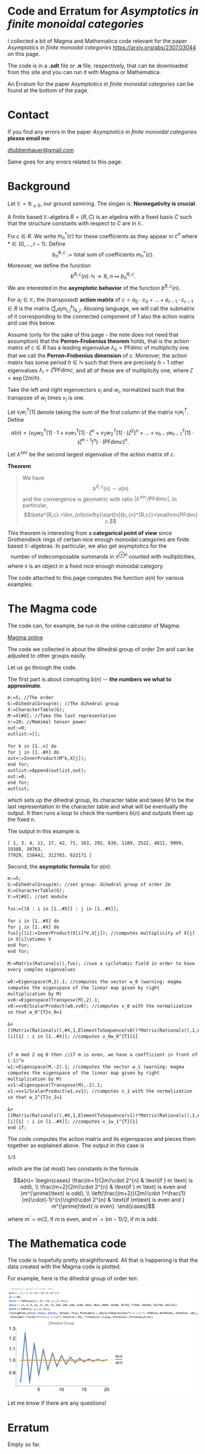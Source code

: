 # Code and Erratum for *Asymptotics in finite monoidal categories*

I collected a bit of Magma and Mathematica code relevant for the paper *Asymptotics in finite monoidal categories*
<a href="https://arxiv.org/abs/2307.03044">https://arxiv.org/abs/2307.03044</a> on this page.

The code is in a **.odt** file or **.n** file, respectively, that can be downloaded from this site and you can run it with Magma or Mathematica.

An Erratum for the paper *Asymptotics in finite monoidal categories* can be found at the bottom of the page.

# Contact

If you find any errors in the paper *Asymptotics in finite monoidal categories* **please email me**:

[dtubbenhauer@gmail.com](mailto:dtubbenhauer@gmail.com?subject=[GitHub]%web-reps)

Same goes for any errors related to this page.

# Background

Let $\mathbb{K}=\mathbb{R}_{\geq 0}$, our ground semiring. The slogan is: **Nonnegativity is crucial**.

A finite based $\mathbb{K}$-algebra $R=(R,C)$ is an algebra with a fixed basis $C$ such that 
the structure constants with respect to $C$ are in $\mathbb{K}$.

Fix $c\in R$.
We write $m_{n}^{\ast}(c)$ for these coefficients as 
they appear in $c^{n}$ where $\ast\in\{0,\dots,r-1\}$.
Define
$$b_{n}^{R,c}:=\text{total sum of coefficients $m_{n}^{\ast}(c)$}.$$
Moreover, we define the function
$$b^{R,c}(n)\colon\mathbb{N}\to\mathbb{R},n\mapsto b_{n}^{R,c}.$$
We are interested in the **asymptotic behavior** of the function 
$b^{R,c}(n)$.

For $a_{i}\in\mathbb{K}$, the (transposed) **action matrix** of 
$c=a_{0}\cdot c_{0}+\dots+a_{r-1}\cdot c_{r-1}\in R$ is the matrix $(\sum_{i}a_{i}m_{i,j}^{k})_{k,j}$. Abusing language, we 
will call the 
submatrix of it corresponding to the connected component of $1$ 
also the action matrix and use this below.

Assume (only for the sake of this page - the note does not need that assumption) that the **Perron&ndash;Frobenius theorem** holds, that is
the action matrix of $c\in R$ has a leading eigenvalue $\lambda_{0}=\mathrm{PFdim}c$ of multiplicity one that we call 
the **Perron&ndash;Frobenius dimension** of $c$. 
Moreover, the action matrix 
has some period $h\in\mathbb{N}$ such that there are precisely $h-1$ other eigenvalues 
$\lambda_{i}=\zeta^{i}\mathrm{PFdim}c$, and all of these are of multiplicity one, where 
$\zeta=\exp(2\pi i/h)$.

Take the left and right eigenvectors $v_{i}$ and $w_{i}$, normalized such that the transpose of $w_i$ times $v_i$ is one.

Let $v_{i}w_{i}^{T}[1]$ denote taking the sum of the first column of the matrix 
$v_{i}w_{i}^{T}$. Define

$$a(n)=\big(v_{0}w_{0}^{T}[1]\cdot 1+v_{1}w_{1}^{T}[1]\cdot\zeta^{n}+v_{2}w_{2}^{T}[1]\cdot(\zeta^{2})^{n}+\dots+v_{h-1}w_{h-1}^{T}[1]\cdot(\zeta^{h-1})^{n}\big)
\cdot(\mathrm{PFdim}c)^{n}.$$

Let $\lambda^{sec}$ be the second largest eigenvalue of the action matrix of $c$.

**Theorem**

>We have
$$b^{R,c}(n)\sim a(n)$$
>and the convergence is geometric with ratio $|\lambda^{sec}/\mathrm{PFdim} c|$. In particular,
$$\beta^{R,c}:=\lim_{n\to\infty}\sqrt[n]{b_{n}^{R,c}}=\mathrm{PFdim} c.$$

This theorem is interesting from a **categorical point of view** since Grothendieck rings of certain nice enough monoidal categories are 
finite based $\mathbb{K}$-algebras. In particular, we also get asymptotics for the
$$\text{number of indecomposable summands in $\mathtt{X}^{\otimes n}$ counted with multiplicities},$$
where $\mathtt{X}$ is an object in a fixed nice enough monoidal category.

The code attached to this page computes the function $a(n)$ for various examples.

# The Magma code

The code can, for example, be run in the online calculator of Magma:

<a href="https://magma.maths.usyd.edu.au/calc/">Magma online</a>

The code we collected is about the dihedral group of order $2m$ and can be adjusted to 
other groups easily.

Let us go through the code. 

The first part is about comupting $b(n)$ -- **the numbers we what to approximate**.  

```
m:=5; //The order
G:=DihedralGroup(m); //The dihedral group
X:=CharacterTable(G);
M:=X[#X]; //Take the last representation
n:=20; //Mamimal tensor power
out:=0;
outlist:=[];

for k in [1..n] do
for j in [1..#X] do
out+:=InnerProduct(M^k,X[j]);
end for;
outlist:=Append(outlist,out);
out:=0;
end for;
outlist;
```

which sets up the dihedral group, its character table and takes $M$ to be the last representation in the character table and what will be eventually the output.
It then runs a loop to check the numbers $b(n)$ and outputs them up the fixed n. 

The output in this example is

```
[ 1, 3, 4, 11, 17, 42, 71, 163, 292, 639, 1189, 2522, 4811, 9999, 19388, 39763,
77929, 158442, 312703, 632171 ]
```

Second, the **asymptotic formula** for $a(n)$:

```
m:=5;
G:=DihedralGroup(m); //set group: dihedral group of order 2m
X:=CharacterTable(G);
V:=X[#X]; //set module

fus:=[[0 : i in [1..#X]] : j in [1..#X]];

for i in [1..#X] do
for j in [1..#X] do
fus[j][i]:=InnerProduct(X[i]*V,X[j]); //computes multiplicity of X[j] in X[i]\otimes V
end for;
end for;

M:=Matrix(Rationals(),fus); //use a cyclotomic field in order to have every complex eigenvalues

w0:=Eigenspace(M,2).1; //computes the vector w_0 (warning: magma computes the eigenspace of the linear map given by right multiplication by M)
vv0:=Eigenspace(Transpose(M),2).1;
v0:=vv0/ScalarProduct(w0,vv0); //computes v_0 with the normalization so that w_0^{T}v_0=1

&+[(Matrix(Rationals(),#X,1,ElementToSequence(v0))*Matrix(Rationals(),1,#X,ElementToSequence(w0)))[i][1] : i in [1..#X]]; //computes v_0w_0^{T}[1]


if m mod 2 eq 0 then //if m is even, we have a coefficient in front of (-1)^n
w1:=Eigenspace(M,-2).1; //computes the vector w_1 (warning: magma computes the eigenspace of the linear map given by right multiplication by M)
vv1:=Eigenspace(Transpose(M),-2).1;
v1:=vv1/ScalarProduct(w1,vv1); //computes v_1 with the normalization so that w_1^{T}v_1=1

&+[(Matrix(Rationals(),#X,1,ElementToSequence(v1))*Matrix(Rationals(),1,#X,ElementToSequence(w1)))[i][1] : i in [1..#X]]; //computes v_1w_1^{T}[1]
end if; 
```

The code computes the action matrix and its eigenspaces and pieces them together as explained above. The output in this case is

```
3/5
```

which are the (at most) two constants in the formula

$$a(n)=
\begin{cases}
\frac{m+1}{2m}\cdot 2^{n} & \text{if } m \text{ is odd},
\\
\frac{m+2}{2m}\cdot 2^{n} & \text{if } m \text{ is even and }m^{\prime}\text{ is odd},
\\
\left(\frac{(m+2)}{2m}\cdot 1+\frac{1}{m}\cdot(-1)^{n}\right)\cdot 2^{n} & \text{if }m\text{ is even and } m^{\prime}\text{ is even}.
\end{cases}$$

where $m^{\prime}=m/2$, if $m$ is even, and $m^{\prime}=(m-1)/2$, if $m$ is odd.

# The Mathematica code

The code is hopefully pretty straightforward. All that is happening is that 
the data created with the Magma code is plotted.

For example, here is the dihedral group of order ten:

![The dimension 3 case](https://github.com/dtubbenhauer/growth-pfdim/blob/main/growth-pfdim-mathematica.png)

Let me know if there are any questions!

# Erratum

Empty so far.
